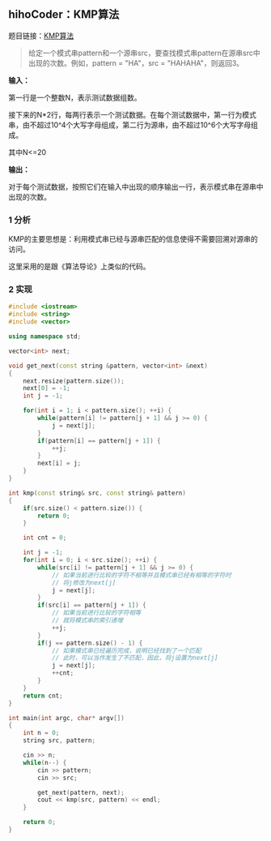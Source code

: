 ## hihoCoder：KMP算法

题目链接：[KMP算法](http://hihocoder.com/problemset/problem/1015)

> 给定一个模式串pattern和一个源串src，要查找模式串pattern在源串src中出现的次数。例如，pattern = "HA"，src = "HAHAHA"，则返回3。

**输入：**

第一行是一个整数N，表示测试数据组数。

接下来的N*2行，每两行表示一个测试数据。在每个测试数据中，第一行为模式串，由不超过10^4个大写字母组成，第二行为源串，由不超过10^6个大写字母组成。

其中N<=20

**输出：**

对于每个测试数据，按照它们在输入中出现的顺序输出一行，表示模式串在源串中出现的次数。

### 1 分析

KMP的主要思想是：利用模式串已经与源串匹配的信息使得不需要回溯对源串的访问。

这里采用的是跟《算法导论》上类似的代码。

### 2 实现

``` C++
#include <iostream>
#include <string>
#include <vector>

using namespace std;

vector<int> next;

void get_next(const string &pattern, vector<int> &next)
{
	next.resize(pattern.size());
	next[0] = -1;
	int j = -1;

	for(int i = 1; i < pattern.size(); ++i) {
		while(pattern[i] != pattern[j + 1] && j >= 0) {
			j = next[j];
		}
		if(pattern[i] == pattern[j + 1]) {
			++j;
		}
		next[i] = j;
	}
}

int kmp(const string& src, const string& pattern)
{
	if(src.size() < pattern.size()) {
		return 0;
	}

	int cnt = 0;

	int j = -1;
	for(int i = 0; i < src.size(); ++i) {
		while(src[i] != pattern[j + 1] && j >= 0) {
			// 如果当前进行比较的字符不相等并且模式串已经有相等的字符时
			// 将j修改为next[j]
			j = next[j];
		}
		if(src[i] == pattern[j + 1]) {
			// 如果当前进行比较的字符相等
			// 就将模式串的索引递增
			++j;
		}
		if(j == pattern.size() - 1) {
			// 如果模式串已经遍历完成，说明已经找到了一个匹配
			// 此时，可以当作发生了不匹配，因此，将j设置为next[j]
			j = next[j];
			++cnt;
		}
	}
	return cnt;
}

int main(int argc, char* argv[])
{
	int n = 0;
	string src, pattern;

	cin >> n;
	while(n--) {
		cin >> pattern;
		cin >> src;

		get_next(pattern, next);
		cout << kmp(src, pattern) << endl;
	}

	return 0;
}
```

